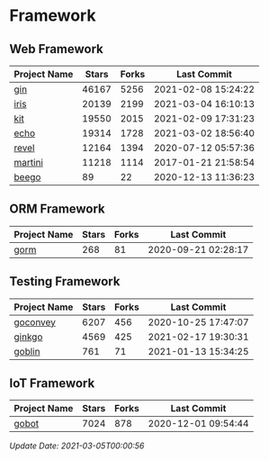 # Framework

## Web Framework
| Project Name | Stars | Forks | Last Commit |
| ------------ | ----- | ----- | ----------- |
| [gin](https://github.com/gin-gonic/gin) | 46167 | 5256 | 2021-02-08 15:24:22 |
| [iris](https://github.com/kataras/iris) | 20139 | 2199 | 2021-03-04 16:10:13 |
| [kit](https://github.com/go-kit/kit) | 19550 | 2015 | 2021-02-09 17:31:23 |
| [echo](https://github.com/labstack/echo) | 19314 | 1728 | 2021-03-02 18:56:40 |
| [revel](https://github.com/revel/revel) | 12164 | 1394 | 2020-07-12 05:57:36 |
| [martini](https://github.com/go-martini/martini) | 11218 | 1114 | 2017-01-21 21:58:54 |
| [beego](https://github.com/astaxie/beego) | 89 | 22 | 2020-12-13 11:36:23 |

## ORM Framework
| Project Name | Stars | Forks | Last Commit |
| ------------ | ----- | ----- | ----------- |
| [gorm](https://github.com/jinzhu/gorm) | 268 | 81 | 2020-09-21 02:28:17 |

## Testing Framework
| Project Name | Stars | Forks | Last Commit |
| ------------ | ----- | ----- | ----------- |
| [goconvey](https://github.com/smartystreets/goconvey) | 6207 | 456 | 2020-10-25 17:47:07 |
| [ginkgo](https://github.com/onsi/ginkgo) | 4569 | 425 | 2021-02-17 19:30:31 |
| [goblin](https://github.com/franela/goblin) | 761 | 71 | 2021-01-13 15:34:25 |

## IoT Framework
| Project Name | Stars | Forks | Last Commit |
| ------------ | ----- | ----- | ----------- |
| [gobot](https://github.com/hybridgroup/gobot) | 7024 | 878 | 2020-12-01 09:54:44 |

*Update Date: 2021-03-05T00:00:56*